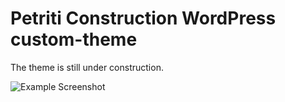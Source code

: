 # Petriti Construction WordPress custom-theme

The theme is still under construction.

![Example Screenshot](screenshot5.png)
